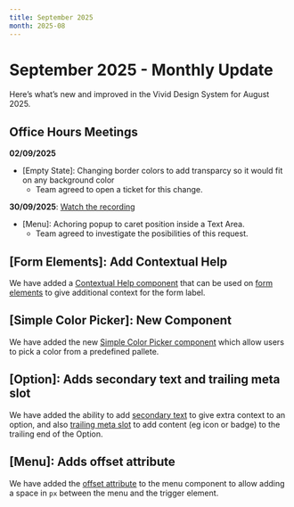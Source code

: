 ```yaml
---
title: September 2025
month: 2025-08
---
```


# September 2025 - Monthly Update

Here’s what’s new and improved in the Vivid Design System for August 2025.

## Office Hours Meetings

**02/09/2025**

- [Empty State]: Changing border colors to add transparcy so it would fit on any background color
  - Team agreed to open a ticket for this change.

**30/09/2025**: [Watch the recording](https://drive.google.com/file/d/1R2Jz21brN8Py8eGSsBBRSaO7697P1bzW/view)

- [Menu]: Achoring popup to caret position inside a Text Area.
  - Team agreed to investigate the posibilities of this request.

## [Form Elements]: Add Contextual Help

We have added a [Contextual Help component](/components/contextual-help/) that can be used on [form elements](/components/text-field/#contextual-help) to give additional context for the form label.

## [Simple Color Picker]: New Component

We have added the new [Simple Color Picker component](/components/simple-color-picker) which allow users to pick a color from a predefined pallete.

## [Option]: Adds secondary text and trailing meta slot

We have added the ability to add [secondary text](/components/option/#secondary-text) to give extra context to an option, and also [trailing meta slot](/components/option/code/#trailing-meta-slot) to add content (eg icon or badge) to the trailing end of the Option.

## [Menu]: Adds offset attribute

We have added the [offset attribute](/components/menu/#offset) to the menu component to allow adding a space in `px` between the menu and the trigger element.
